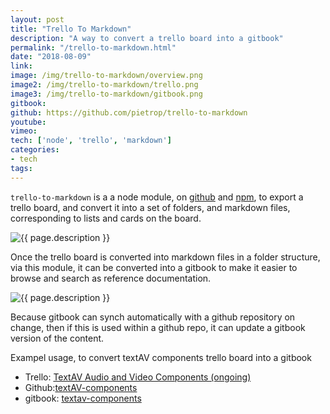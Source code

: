 ```yaml
---
layout: post
title: "Trello To Markdown"
description: "A way to convert a trello board into a gitbook"
permalink: "/trello-to-markdown.html"
date: "2018-08-09"
link:
image: /img/trello-to-markdown/overview.png
image2: /img/trello-to-markdown/trello.png  
image3: /img/trello-to-markdown/gitbook.png
gitbook:  
github: https://github.com/pietrop/trello-to-markdown
youtube: 
vimeo: 
tech: ['node', 'trello', 'markdown']
categories:
- tech
tags:
---
```


`trello-to-markdown` is a a node module, on [github]({{page.github}}) and [npm](https://www.npmjs.com/package/trello-to-markdown), to export a trello board, and convert it into a set of folders, and markdown files, corresponding to lists and cards on the board.


<div class="image-wrapper">
    <img src="{{ page.image2 }}" alt="{{ page.description }}" />
</div>

Once the trello board is converted into markdown files in a folder structure, via this module, it can be converted into a gitbook to make it easier to browse and search as reference documentation.


<div class="image-wrapper">
    <img src="{{ page.image3 }}" alt="{{ page.description }}" />
</div>

Because gitbook can synch automatically with a github repository on change, then if this is used within a github repo, it can update a gitbook version of the content.


Exampel usage, to convert textAV components trello board into a gitbook
- Trello: [TextAV Audio and Video Components (ongoing)](https://trello.com/b/58mo9Tpa/textav-audio-and-video-components-ongoing)
- Github:[textAV-components](https://github.com/pietrop/textAV-components)
- gitbook: [textav-components](https://textav.gitbook.io/textav-components)
